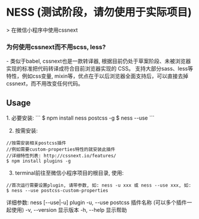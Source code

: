 <h1>NESS (测试阶段，请勿使用于实际项目)</h1>
> 在微信小程序中使用cssnext

<h3>为何使用cssnext而不用scss, less?</h3> 
- 类似于babel, cssnext也是一款转译器, 根据目前仍处于草案阶段、未被浏览器实现的标准把代码转译成符合目前浏览器实现的 CSS。
支持大部分sass、less等特性，例如css变量, mixin等，优点在于以后浏览器全面支持后，可以直接去掉cssnext，而不用改变任何代码。

<h2>Usage</h2>
1. 必要安装:
```
$ npm install ness postcss -g
$ ness --use 
```

2. 按需安装:
```
//按需安装相关postcss插件
//例如需要custom-properties特性的就安装此插件
//详细特性列表: http://cssnext.io/features/
$ npm install plugins -g
```

3. terminal前往至微信小程序项目的根目录, 使用: 
```
//首次运行需要设置plugin, 请带参数, 如: ness -u xxx 或 ness --use xxx, 如:
$ ness --use postcss-custom-properties
```

详细参数: 
ness [--use|-u] plugin
  -u, --use           postcss 插件名称 (可以多个插件一起使用)
  -v, --version       显示版本
  -h, --help          显示帮助
